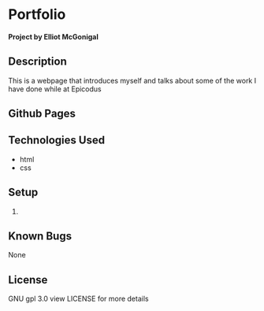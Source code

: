 # Portfolio
#### Project by Elliot McGonigal
## Description
This is a webpage that introduces myself and talks about some of the work I have done while at Epicodus
## Github Pages

## Technologies Used
* html
* css
## Setup
1. 

## Known Bugs
None
## License
GNU gpl 3.0 view LICENSE for more details